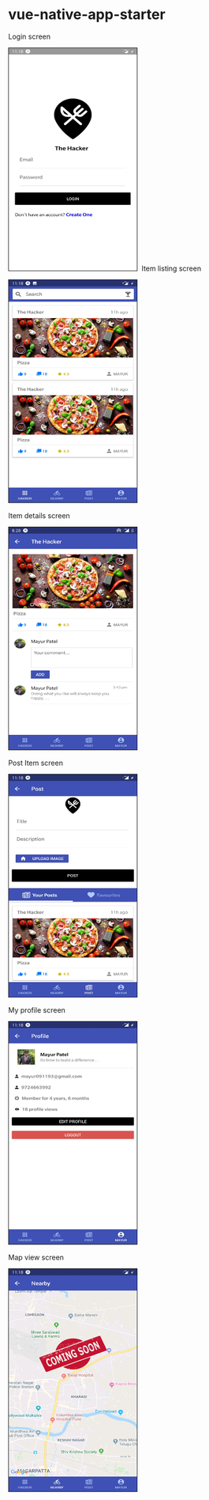 # vue-native-app-starter

Login screen

<kbd>
<img src="assets/Screenshot_20200206-111801.jpg" border="1" width="260px" height="450px" alt="Login screen"
	title="Login screen"  />
</kbd>
Item listing screen

<img src="assets/Screenshot_20200206-111808.jpg" border="1" width="260px" height="450px" alt="Item listing screen"
	title="Screenshot_20200206-111808.jpg"  />
	
Item details screen

<img src="assets/Screenshot_20200208-202814.jpg" border="1" width="260px" height="450px" alt="Item details screen"
	title="Item details screen"  />
	
Post Item screen

<img src="assets/Screenshot_20200206-111826.jpg" border="1" width="260px" height="450px" alt="Post Item screen"
	title="Post Item screen"  />
	
My profile screen

<img src="assets/Screenshot_20200206-111833.jpg" border="1" width="260px" height="450px" alt="My profile screen"
	title="My profile screen"  />
	
Map view screen

<img src="assets/Screenshot_20200206-111818.jpg" border="1" width="260px" height="450px" alt="Map view screen"
	title="Map view screen"  />
